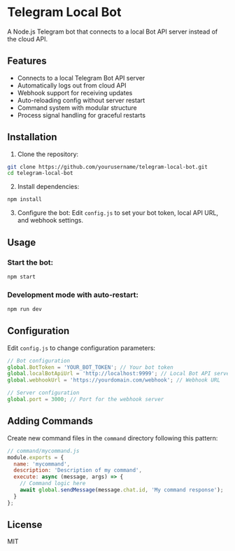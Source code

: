 # Telegram Local Bot

A Node.js Telegram bot that connects to a local Bot API server instead of the cloud API.

## Features

- Connects to a local Telegram Bot API server
- Automatically logs out from cloud API
- Webhook support for receiving updates
- Auto-reloading config without server restart
- Command system with modular structure
- Process signal handling for graceful restarts

## Installation

1. Clone the repository:
```bash
git clone https://github.com/yourusername/telegram-local-bot.git
cd telegram-local-bot
```

2. Install dependencies:
```bash
npm install
```

3. Configure the bot:
Edit `config.js` to set your bot token, local API URL, and webhook settings.

## Usage

### Start the bot:
```bash
npm start
```

### Development mode with auto-restart:
```bash
npm run dev
```

## Configuration

Edit `config.js` to change configuration parameters:

```javascript
// Bot configuration
global.BotToken = 'YOUR_BOT_TOKEN'; // Your bot token
global.localBotApiUrl = 'http://localhost:9999'; // Local Bot API server URL
global.webhookUrl = 'https://yourdomain.com/webhook'; // Webhook URL

// Server configuration
global.port = 3000; // Port for the webhook server
```

## Adding Commands

Create new command files in the `command` directory following this pattern:

```javascript
// command/mycommand.js
module.exports = {
  name: 'mycommand',
  description: 'Description of my command',
  execute: async (message, args) => {
    // Command logic here
    await global.sendMessage(message.chat.id, 'My command response');
  }
};
```

## License

MIT 